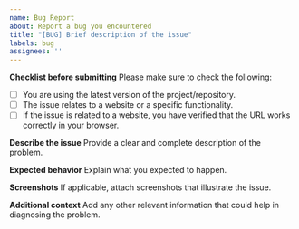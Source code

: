 ```yaml
---
name: Bug Report
about: Report a bug you encountered
title: "[BUG] Brief description of the issue"
labels: bug
assignees: ''
---
```


**Checklist before submitting**
Please make sure to check the following:

- [ ] You are using the latest version of the project/repository.
- [ ] The issue relates to a website or a specific functionality.
- [ ] If the issue is related to a website, you have verified that the URL works correctly in your browser.

**Describe the issue**
Provide a clear and complete description of the problem.

**Expected behavior**
Explain what you expected to happen.

**Screenshots**
If applicable, attach screenshots that illustrate the issue.

**Additional context**
Add any other relevant information that could help in diagnosing the problem.

